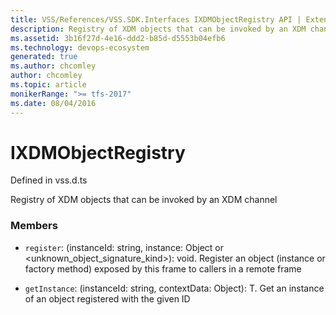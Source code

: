 ```yaml
---
title: VSS/References/VSS.SDK.Interfaces IXDMObjectRegistry API | Extensions for Azure DevOps Services
description: Registry of XDM objects that can be invoked by an XDM channel
ms.assetid: 3b16f27d-4e16-ddd2-b85d-d5553b04efb6
ms.technology: devops-ecosystem
generated: true
ms.author: chcomley
author: chcomley
ms.topic: article
monikerRange: ">= tfs-2017"
ms.date: 08/04/2016
---
```


# IXDMObjectRegistry

Defined in vss.d.ts

Registry of XDM objects that can be invoked by an XDM channel

### Members

- `register`: (instanceId: string, instance: Object or &lt;unknown_object_signature_kind&gt;): void. Register an object (instance or factory method) exposed by this frame to callers in a remote frame

- `getInstance`: (instanceId: string, contextData: Object): T. Get an instance of an object registered with the given ID
